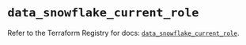 # `data_snowflake_current_role`

Refer to the Terraform Registry for docs: [`data_snowflake_current_role`](https://registry.terraform.io/providers/snowflake-labs/snowflake/0.89.0/docs/data-sources/current_role).
